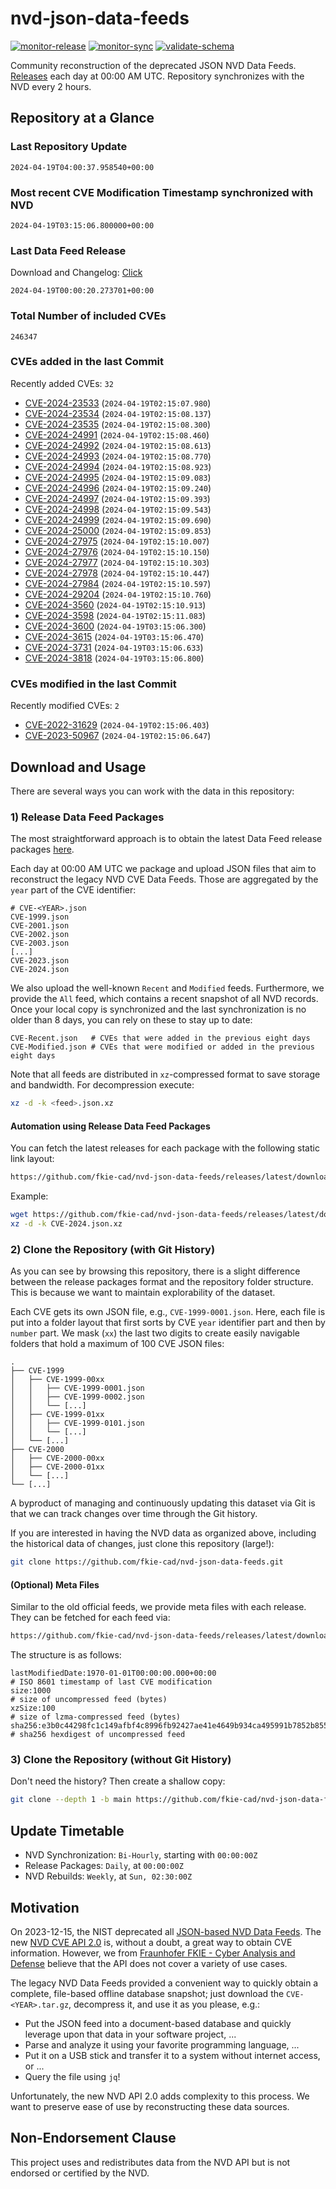 # nvd-json-data-feeds

[![monitor-release](https://github.com/fkie-cad/nvd-json-data-feeds/actions/workflows/monitor_release.yml/badge.svg)](https://github.com/fkie-cad/nvd-json-data-feeds/actions/workflows/monitor_release.yml)
[![monitor-sync](https://github.com/fkie-cad/nvd-json-data-feeds/actions/workflows/monitor_sync.yml/badge.svg)](https://github.com/fkie-cad/nvd-json-data-feeds/actions/workflows/monitor_sync.yml)
[![validate-schema](https://github.com/fkie-cad/nvd-json-data-feeds/actions/workflows/validate_schema.yml/badge.svg)](https://github.com/fkie-cad/nvd-json-data-feeds/actions/workflows/validate_schema.yml)

Community reconstruction of the deprecated JSON NVD Data Feeds.
[Releases](https://github.com/fkie-cad/nvd-json-data-feeds/releases/latest) each day at 00:00 AM UTC.
Repository synchronizes with the NVD every 2 hours.

## Repository at a Glance

### Last Repository Update

```plain
2024-04-19T04:00:37.958540+00:00
```

### Most recent CVE Modification Timestamp synchronized with NVD

```plain
2024-04-19T03:15:06.800000+00:00
```

### Last Data Feed Release

Download and Changelog: [Click](https://github.com/fkie-cad/nvd-json-data-feeds/releases/latest)

```plain
2024-04-19T00:00:20.273701+00:00
```

### Total Number of included CVEs

```plain
246347
```

### CVEs added in the last Commit

Recently added CVEs: `32`

- [CVE-2024-23533](CVE-2024/CVE-2024-235xx/CVE-2024-23533.json) (`2024-04-19T02:15:07.980`)
- [CVE-2024-23534](CVE-2024/CVE-2024-235xx/CVE-2024-23534.json) (`2024-04-19T02:15:08.137`)
- [CVE-2024-23535](CVE-2024/CVE-2024-235xx/CVE-2024-23535.json) (`2024-04-19T02:15:08.300`)
- [CVE-2024-24991](CVE-2024/CVE-2024-249xx/CVE-2024-24991.json) (`2024-04-19T02:15:08.460`)
- [CVE-2024-24992](CVE-2024/CVE-2024-249xx/CVE-2024-24992.json) (`2024-04-19T02:15:08.613`)
- [CVE-2024-24993](CVE-2024/CVE-2024-249xx/CVE-2024-24993.json) (`2024-04-19T02:15:08.770`)
- [CVE-2024-24994](CVE-2024/CVE-2024-249xx/CVE-2024-24994.json) (`2024-04-19T02:15:08.923`)
- [CVE-2024-24995](CVE-2024/CVE-2024-249xx/CVE-2024-24995.json) (`2024-04-19T02:15:09.083`)
- [CVE-2024-24996](CVE-2024/CVE-2024-249xx/CVE-2024-24996.json) (`2024-04-19T02:15:09.240`)
- [CVE-2024-24997](CVE-2024/CVE-2024-249xx/CVE-2024-24997.json) (`2024-04-19T02:15:09.393`)
- [CVE-2024-24998](CVE-2024/CVE-2024-249xx/CVE-2024-24998.json) (`2024-04-19T02:15:09.543`)
- [CVE-2024-24999](CVE-2024/CVE-2024-249xx/CVE-2024-24999.json) (`2024-04-19T02:15:09.690`)
- [CVE-2024-25000](CVE-2024/CVE-2024-250xx/CVE-2024-25000.json) (`2024-04-19T02:15:09.853`)
- [CVE-2024-27975](CVE-2024/CVE-2024-279xx/CVE-2024-27975.json) (`2024-04-19T02:15:10.007`)
- [CVE-2024-27976](CVE-2024/CVE-2024-279xx/CVE-2024-27976.json) (`2024-04-19T02:15:10.150`)
- [CVE-2024-27977](CVE-2024/CVE-2024-279xx/CVE-2024-27977.json) (`2024-04-19T02:15:10.303`)
- [CVE-2024-27978](CVE-2024/CVE-2024-279xx/CVE-2024-27978.json) (`2024-04-19T02:15:10.447`)
- [CVE-2024-27984](CVE-2024/CVE-2024-279xx/CVE-2024-27984.json) (`2024-04-19T02:15:10.597`)
- [CVE-2024-29204](CVE-2024/CVE-2024-292xx/CVE-2024-29204.json) (`2024-04-19T02:15:10.760`)
- [CVE-2024-3560](CVE-2024/CVE-2024-35xx/CVE-2024-3560.json) (`2024-04-19T02:15:10.913`)
- [CVE-2024-3598](CVE-2024/CVE-2024-35xx/CVE-2024-3598.json) (`2024-04-19T02:15:11.083`)
- [CVE-2024-3600](CVE-2024/CVE-2024-36xx/CVE-2024-3600.json) (`2024-04-19T03:15:06.300`)
- [CVE-2024-3615](CVE-2024/CVE-2024-36xx/CVE-2024-3615.json) (`2024-04-19T03:15:06.470`)
- [CVE-2024-3731](CVE-2024/CVE-2024-37xx/CVE-2024-3731.json) (`2024-04-19T03:15:06.633`)
- [CVE-2024-3818](CVE-2024/CVE-2024-38xx/CVE-2024-3818.json) (`2024-04-19T03:15:06.800`)


### CVEs modified in the last Commit

Recently modified CVEs: `2`

- [CVE-2022-31629](CVE-2022/CVE-2022-316xx/CVE-2022-31629.json) (`2024-04-19T02:15:06.403`)
- [CVE-2023-50967](CVE-2023/CVE-2023-509xx/CVE-2023-50967.json) (`2024-04-19T02:15:06.647`)


## Download and Usage

There are several ways you can work with the data in this repository:

### 1) Release Data Feed Packages

The most straightforward approach is to obtain the latest Data Feed release packages [here](https://github.com/fkie-cad/nvd-json-data-feeds/releases/latest).

Each day at 00:00 AM UTC we package and upload JSON files that aim to reconstruct the legacy NVD CVE Data Feeds.
Those are aggregated by the `year` part of the CVE identifier:

```
# CVE-<YEAR>.json
CVE-1999.json
CVE-2001.json
CVE-2002.json
CVE-2003.json
[...]
CVE-2023.json
CVE-2024.json
```

We also upload the well-known `Recent` and `Modified` feeds.
Furthermore, we provide the `All` feed, which contains a recent snapshot of all NVD records.
Once your local copy is synchronized and the last synchronization is no older than 8 days, you can rely on these to stay up to date:

```plain
CVE-Recent.json   # CVEs that were added in the previous eight days
CVE-Modified.json # CVEs that were modified or added in the previous eight days
```

Note that all feeds are distributed in `xz`-compressed format to save storage and bandwidth.
For decompression execute:

```sh
xz -d -k <feed>.json.xz
```

#### Automation using Release Data Feed Packages

You can fetch the latest releases for each package with the following static link layout:

```sh
https://github.com/fkie-cad/nvd-json-data-feeds/releases/latest/download/CVE-<YEAR>.json.xz
```

Example:

```sh
wget https://github.com/fkie-cad/nvd-json-data-feeds/releases/latest/download/CVE-2024.json.xz
xz -d -k CVE-2024.json.xz
```

### 2) Clone the Repository (with Git History)

As you can see by browsing this repository, there is a slight difference between the release packages format and the repository folder structure.
This is because we want to maintain explorability of the dataset.

Each CVE gets its own JSON file, e.g., `CVE-1999-0001.json`.
Here, each file is put into a folder layout that first sorts by CVE `year` identifier part and then by `number` part.
We mask (`xx`) the last two digits to create easily navigable folders that hold a maximum of 100 CVE JSON files:

```plain
.
├── CVE-1999
│   ├── CVE-1999-00xx
│   │   ├── CVE-1999-0001.json
│   │   ├── CVE-1999-0002.json
│   │   └── [...]
│   ├── CVE-1999-01xx
│   │   ├── CVE-1999-0101.json
│   │   └── [...]
│   └── [...]
├── CVE-2000
│   ├── CVE-2000-00xx
│   ├── CVE-2000-01xx
│   └── [...]
└── [...]
```

A byproduct of managing and continuously updating this dataset via Git is that we can track changes over time through the Git history.

If you are interested in having the NVD data as organized above, including the historical data of changes, just clone this repository (large!):

```sh
git clone https://github.com/fkie-cad/nvd-json-data-feeds.git
```

#### (Optional) Meta Files

Similar to the old official feeds, we provide meta files with each release. They can be fetched for each feed via:

```sh
https://github.com/fkie-cad/nvd-json-data-feeds/releases/latest/download/CVE-<YEAR>.meta
```

The structure is as follows:

```plain
lastModifiedDate:1970-01-01T00:00:00.000+00:00                          # ISO 8601 timestamp of last CVE modification
size:1000                                                               # size of uncompressed feed (bytes)
xzSize:100                                                              # size of lzma-compressed feed (bytes)
sha256:e3b0c44298fc1c149afbf4c8996fb92427ae41e4649b934ca495991b7852b855 # sha256 hexdigest of uncompressed feed
```

### 3) Clone the Repository (without Git History)

Don't need the history? Then create a shallow copy:

```sh
git clone --depth 1 -b main https://github.com/fkie-cad/nvd-json-data-feeds.git
```


## Update Timetable

* NVD Synchronization: `Bi-Hourly`, starting with `00:00:00Z`
* Release Packages: `Daily`, at `00:00:00Z`
* NVD Rebuilds: `Weekly`, at `Sun, 02:30:00Z`


## Motivation

On 2023-12-15, the NIST deprecated all [JSON-based NVD Data Feeds](https://nvd.nist.gov/vuln/data-feeds#divRetirementBanner-1).
The new [NVD CVE API 2.0](https://nvd.nist.gov/developers/vulnerabilities) is, without a doubt, a great way to obtain CVE information.
However, we from [Fraunhofer FKIE - Cyber Analysis and Defense](https://www.fkie.fraunhofer.de/en/departments/cad.html) believe that the API does not cover a variety of use cases.

The legacy NVD Data Feeds provided a convenient way to quickly obtain a complete, file-based offline database snapshot; just download the `CVE-<YEAR>.tar.gz`, decompress it, and use it as you please, e.g.:

- Put the JSON feed into a document-based database and quickly leverage upon that data in your software project, ...
- Parse and analyze it using your favorite programming language, ...
- Put it on a USB stick and transfer it to a system without internet access, or ...
- Query the file using `jq`!

Unfortunately, the new NVD API 2.0 adds complexity to this process.
We want to preserve ease of use by reconstructing these data sources.

## Non-Endorsement Clause

This project uses and redistributes data from the NVD API but is not endorsed or certified by the NVD.